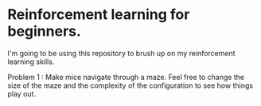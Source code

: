 # Reinforcement learning for beginners. 

I'm going to be using this repository to brush up on my reinforcement learning skills. 

Problem 1 : Make mice navigate through a maze. Feel free to change the size of the maze and the complexity of the configuration to see how things play out. 





